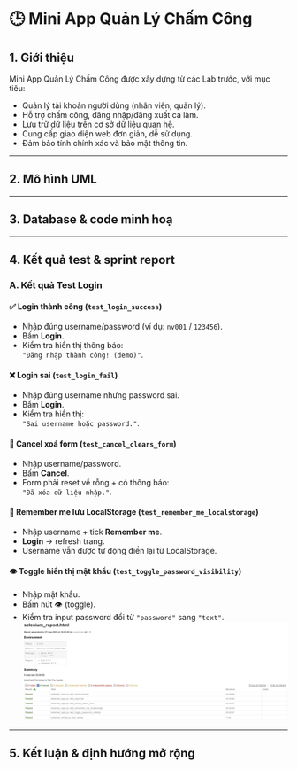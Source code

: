 # 🕒 Mini App Quản Lý Chấm Công

## 1. Giới thiệu
Mini App Quản Lý Chấm Công được xây dựng từ các Lab trước, với mục tiêu:
- Quản lý tài khoản người dùng (nhân viên, quản lý).
- Hỗ trợ chấm công, đăng nhập/đăng xuất ca làm.
- Lưu trữ dữ liệu trên cơ sở dữ liệu quan hệ.
- Cung cấp giao diện web đơn giản, dễ sử dụng.
- Đảm bảo tính chính xác và bảo mật thông tin.
---
## 2. Mô hình UML 
---
## 3. Database & code minh hoạ 
---
## 4. Kết quả test & sprint report 


### A. Kết quả Test Login
#### ✅ Login thành công (`test_login_success`)
- Nhập đúng username/password (ví dụ: `nv001` / `123456`).
- Bấm **Login**.
- Kiểm tra hiển thị thông báo:  
  `"Đăng nhập thành công! (demo)"`.

#### ❌ Login sai (`test_login_fail`)
- Nhập đúng username nhưng password sai.
- Bấm **Login**.
- Kiểm tra hiển thị:  
  `"Sai username hoặc password."`.

#### 🧹 Cancel xoá form (`test_cancel_clears_form`)
- Nhập username/password.
- Bấm **Cancel**.
- Form phải reset về rỗng + có thông báo:  
  `"Đã xóa dữ liệu nhập."`.

#### 💾 Remember me lưu LocalStorage (`test_remember_me_localstorage`)
- Nhập username + tick **Remember me**.
- **Login** → refresh trang.
- Username vẫn được tự động điền lại từ LocalStorage.

#### 👁 Toggle hiển thị mật khẩu (`test_toggle_password_visibility`)
- Nhập mật khẩu.
- Bấm nút 👁 (toggle).
- Kiểm tra input password đổi từ `"password"` sang `"text"`.
![Kết quả Test Login](../Lab08-testing/Lab08%20Test%20Login%20form/Pass.jpg)


---
## 5. Kết luận & định hướng mở rộng 

